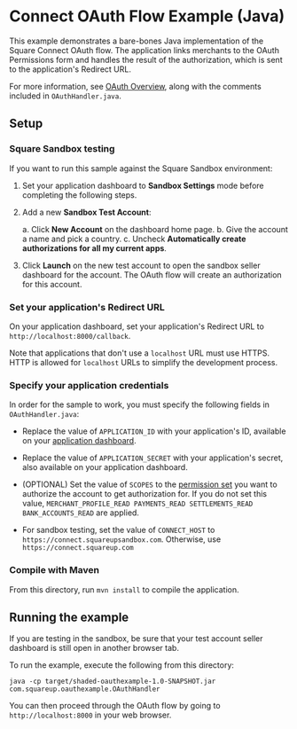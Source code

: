 # Connect OAuth Flow Example (Java)

This example demonstrates a bare-bones Java implementation of the Square Connect
OAuth flow. The application links merchants to the OAuth Permissions form and
handles the result of the authorization, which is sent to the application's Redirect URL.

For more information, see [OAuth Overview](https://docs.connect.squareup.com/api/oauth#oauth-overview),
along with the comments included in `OAuthHandler.java`.

## Setup

### Square Sandbox testing
If you want to run this sample against the Square Sandbox environment:

1. Set your application dashboard to **Sandbox Settings** mode before completing
the following steps.
1. Add a new **Sandbox Test Account**:

   a. Click **New Account** on the dashboard home page.
   b. Give the account a name and pick a country.
   c. Uncheck **Automatically create authorizations for all my current apps**.

1. Click **Launch** on the new test account to open the sandbox seller dashboard
for the account. The OAuth flow will create an authorization for this account.

### Set your application's Redirect URL

On your application dashboard, set your application's Redirect URL to
`http://localhost:8000/callback`.

Note that applications that don't use a `localhost` URL must use HTTPS. HTTP is
allowed for `localhost` URLs to simplify the development process.

### Specify your application credentials

In order for the sample to work, you must specify the following fields in `OAuthHandler.java`:

* Replace the value of `APPLICATION_ID` with your application's ID, available on your
[application dashboard](https://connect.squareup.com/apps).

* Replace the value of `APPLICATION_SECRET` with your application's secret, also
available on your application dashboard.

* (OPTIONAL) Set the value of `SCOPES` to the [permission set](../OAuthPermissions.md) you
want to authorize the account to get authorization for. If you do not set this value,
`MERCHANT_PROFILE_READ PAYMENTS_READ SETTLEMENTS_READ BANK_ACCOUNTS_READ` are applied.
* For sandbox testing, set the value of `CONNECT_HOST` to `https://connect.squareupsandbox.com`.
Otherwise, use `https://connect.squareup.com`

### Compile with Maven

From this directory, run `mvn install` to compile the application.

## Running the example

If you are testing in the sandbox, be sure that your test account seller dashboard
is still open in another browser tab.

To run the example, execute the following from this directory:

    java -cp target/shaded-oauthexample-1.0-SNAPSHOT.jar com.squareup.oauthexample.OAuthHandler

You can then proceed through the OAuth flow by going to `http://localhost:8000`
in your web browser.